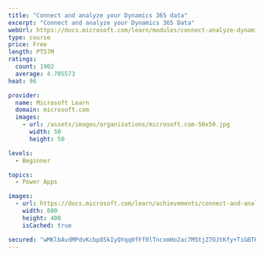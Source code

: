 ```yaml
---
title: "Connect and analyze your Dynamics 365 data​"
excerpt: "Connect and analyze your Dynamics 365 Data​"
webUrl: https://docs.microsoft.com/learn/modules/connect-analyze-dynamics-365-data/
type: course
price: Free
length: PT57M
ratings:
  count: 1902
  average: 4.705573
heat: 96

provider:
  name: Microsoft Learn
  domain: microsoft.com
  images:
    - url: /assets/images/organizations/microsoft.com-50x50.jpg
      width: 50
      height: 50

levels:
  - Beginner

topics:
  - Power Apps

images:
  - url: https://docs.microsoft.com/learn/achievements/connect-and-analyze-your-microsoft-dynamics-365-data-social.png
    width: 800
    height: 400
    isCached: true

secured: "wMKlbAvdMPdvKcbp85kIyQYqq0fFf0lTncxmHo2ac7M5tjZ7OJtKfy+TiGBTKe2Pq4SnAzcapp4VotuaOPumTBVKObGnqB8Pk4hIlqW1ikUm4LgfBwYH+Gc3u3qr+AqWdAXWrVVPqbFEG05NX1LZr6bmZbYXjaOZSlv9bVnoAm5iKiUlRdAISDimCobbS9s6rZdfk1AoSMeCThDYGzgg/baD59EzjKkQOW7hHGwAcmEV/N2QVspIy595hqhJFt9fogzH3HL9beoLswM+KuH4K6zUHviJHlzclRSphGN24UL8Q23TJF0fwYDe8GR4HiZqRhfgk3PGJqP0P7ve/wPUsGAzW53ZJfecqi2wvbwPtlWjg8JqPwglFVcC7qOJPm8lnN3iPeQVsFYW3zNW9dg6IFZu0w+cBjLbJVOgEE8rnLw=;eDzdwKPAV51+JR8GYzpl3g=="
---
```


